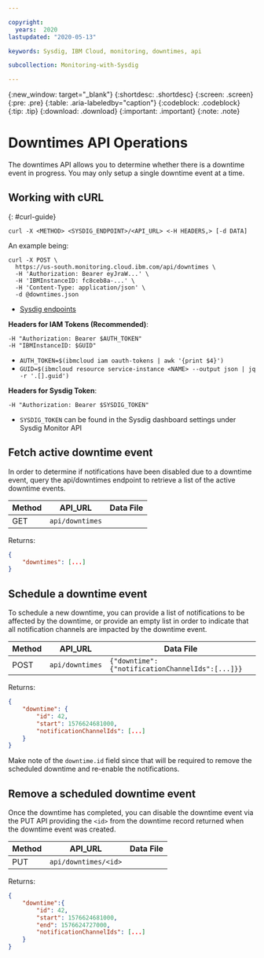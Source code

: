 ```yaml
---

copyright:
  years:  2020
lastupdated: "2020-05-13"

keywords: Sysdig, IBM Cloud, monitoring, downtimes, api

subcollection: Monitoring-with-Sysdig

---
```


{:new_window: target="_blank"}
{:shortdesc: .shortdesc}
{:screen: .screen}
{:pre: .pre}
{:table: .aria-labeledby="caption"}
{:codeblock: .codeblock}
{:tip: .tip}
{:download: .download}
{:important: .important}
{:note: .note}

# Downtimes API Operations

The downtimes API allows you to determine whether there is a downtime event in progress.  You may only setup a single downtime event at a time.

## Working with cURL
{: #curl-guide}

```shell
curl -X <METHOD> <SYSDIG_ENDPOINT>/<API_URL> <-H HEADERS,> [-d DATA]
```

An example being:
```shell
curl -X POST \
  https://us-south.monitoring.cloud.ibm.com/api/downtimes \
  -H 'Authorization: Bearer eyJraW...' \
  -H 'IBMInstanceID: fc8ceb8a-...' \
  -H 'Content-Type: application/json' \
  -d @downtimes.json
```

* [Sysdig endpoints](https://test.cloud.ibm.com/docs/services/Monitoring-with-Sysdig?topic=Sysdig-endpoints#endpoints_sysdig)

**Headers for IAM Tokens (Recommended)**:
```shell
-H "Authorization: Bearer $AUTH_TOKEN"
-H "IBMInstanceID: $GUID"
```
* `AUTH_TOKEN=$(ibmcloud iam oauth-tokens | awk '{print $4}')`
* `GUID=$(ibmcloud resource service-instance <NAME> --output json | jq -r '.[].guid')`

**Headers for Sysdig Token**:
```shell
-H "Authorization: Bearer $SYSDIG_TOKEN"
```
* `SYSDIG_TOKEN` can be found in the Sysdig dashboard settings under Sysdig Monitor API

## Fetch active downtime event

In order to determine if notifications have been disabled due to a downtime event, query the api/downtimes endpoint to retrieve a list of the active downtime events.

| Method | API_URL | Data File |
|----|---|----|
| GET | `api/downtimes` | |

Returns:

```json
{
    "downtimes": [...]
}
```

## Schedule a downtime event

To schedule a new downtime, you can provide a list of notifications to be affected by the downtime, or provide an empty list in order to indicate that all notification channels are impacted by the downtime event.

| Method | API_URL | Data File |
|----|---|----|
| POST | `api/downtimes` | `{"downtime":{"notificationChannelIds":[...]}}` |

Returns:

```json
{ 
    "downtime": {
        "id": 42,
        "start": 1576624681000,
        "notificationChannelIds": [...]
    }
}
```

Make note of the `downtime.id` field since that will be required to remove the scheduled downtime and re-enable the notifications.

## Remove a scheduled downtime event

Once the downtime has completed, you can disable the downtime event via the PUT API providing the `<id>` from the downtime record returned when the downtime event was created.

| Method | API_URL | Data File |
|----|---|----|
| PUT | `api/downtimes/<id>` |  |

Returns:

```json
{
    "downtime":{
        "id": 42,
        "start": 1576624681000,
        "end": 1576624727000,
        "notificationChannelIds": [...]
    }
}
```
